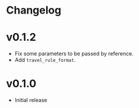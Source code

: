 # Changelog

# v0.1.2
- Fix some parameters to be passed by reference.
- Add `travel_rule_format`.

# v0.1.0
- Initial release
